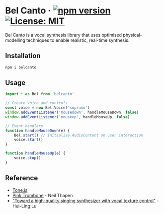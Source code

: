 # Bel Canto &middot; [![npm version](https://img.shields.io/npm/v/react.svg?style=flat)](https://www.npmjs.com/package/belcanto) [![License: MIT](https://img.shields.io/badge/License-MIT-yellow.svg)](https://opensource.org/licenses/MIT)

Bel Canto is a vocal synthesis library that uses optimised physical-modelling techniques to enable realistic, real-time synthesis.

## Installation

```bash
npm i belcanto
```

## Usage

```js
import * as Bel from 'belcanto'

// Create voice and controls
const voice = new Bel.Voice('soprano')
window.addEventListener('mousedown', handleMouseDown, false)
window.addEventListener('mouseup', handleMouseUp, false)

// Event handlers
function handleMouseDown(e) {
    Bel.start() // Initialise AudioContent on user interaction
    voice.start()
}

function handleMouseUp(e) {
    voice.stop()
}
```

## Reference
- [Tone.js](https://github.com/Tonejs/Tone.js)
- [Pink Trombone](https://dood.al/pinktrombone/) - Neil Thapen
- ["Toward a high-quality singing synthesizer with vocal texture control"](https://ccrma.stanford.edu/~vickylu/thesis/) - Hui-Ling Lu

